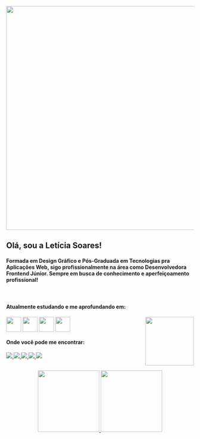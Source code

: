 <img width="600" src="https://i.imgur.com/khq06va.png"> <br>


## Olá, sou a Letícia Soares! 

#### Formada em Design Gráfico e Pós-Graduada em Tecnologias pra Aplicações Web, sigo profissionalmente na área como Desenvolvedora Frontend Júnior. Sempre em busca de conhecimento e aperfeiçoamento profissional!

<div align="left" style="display: inline_block"><br> 

  <h4>Atualmente estudando e me aprofundando em: </h4>
  
  <img align="center" width="40" src="https://i.imgur.com/1xZmfYw.png">
  <img align="center" width="40" src="https://i.imgur.com/j3RrxEK.png">
  <img align="center" width="40" src="https://i.imgur.com/IRZV1i1.png">
  <img align="center" width="40" src="https://i.imgur.com/QUkEF8Y.png">
  
  <img align="right" width="130" src="https://imgur.com/A6cCBpj.png">
  
</div>  

<div align="left"> 
  <h4>Onde você pode me encontrar: </h4>
    
  <a href="https://www.linkedin.com/in/leticialist" target="_blank">
  <img src="https://img.shields.io/badge/-LinkedIn-%232D93AD?style=for-the-badge&logo=linkedin&logoColor=white" target="_blank">
  </a> 
  
  <a href = "mailto:leticialist@gmail.com">
  <img src="https://img.shields.io/badge/-Email-F87666?style=for-the-badge&logo=gmail&logoColor=white" target="_blank">
  </a>  
  
  <a href="https://discordapp.com/users/286151221772025857" target="_blank">
  <img src="https://img.shields.io/badge/-Discord-9368B7?logo=discord&logoColor=white&style=for-the-badge" target="_blank">
  </a>
  
  <a href="https://instagram.com/leticialist" target="_blank">
  <img src="https://img.shields.io/badge/-Instagram-%23d27ac9?style=for-the-badge&logo=instagram&logoColor=white" target="_blank">
  </a>
  
  <a href="https://open.spotify.com/user/desabite?si=3c53cd74558a4c13" target="_blank">
  <img src="https://img.shields.io/badge/-Spotify-%2351CB20?style=for-the-badge&logo=spotify&logoColor=white" target="_blank">
  </a>
  
</div>

## 

<div align="center">
  <a href="https://github.com/leticialist">
  
  <img height="165em" src="https://github-readme-stats.vercel.app/api?username=leticialist&show_icons=true&theme=cobalt&include_all_commits=true&count_private=true"/>
  
  <img height="165em"  src="https://github-readme-stats.vercel.app/api/top-langs/?username=leticialist&layout=compact&langs_count=6&theme=cobalt"/>
</div> 
  


